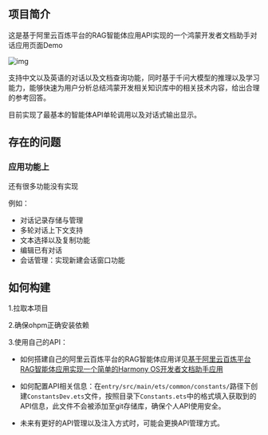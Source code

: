 ## 项目简介
这是基于阿里云百炼平台的RAG智能体应用API实现的一个鸿蒙开发者文档助手对话应用页面Demo

![img](https://img2023.cnblogs.com/blog/3416663/202502/3416663-20250210163326062-605433814.gif)

支持中文以及英语的对话以及文档查询功能，同时基于千问大模型的推理以及学习能力，能够快速为用户分析总结鸿蒙开发相关知识库中的相关技术内容，给出合理的参考回答。

目前实现了最基本的智能体API单轮调用以及对话式输出显示。

## 存在的问题
### 应用功能上
还有很多功能没有实现

例如：
- 对话记录存储与管理
- 多轮对话上下文支持
- 文本选择以及复制功能
- 编辑已有对话
- 会话管理：实现新建会话窗口功能

## 如何构建
1.拉取本项目

2.确保ohpm正确安装依赖

3.使用自己的API：

- 如何搭建自己的阿里云百炼平台的RAG智能体应用详见[基于阿里云百炼平台RAG智能体应用实现一个简单的Harmony OS开发者文档助手应用](https://www.cnblogs.com/ouyangzhiyong/p/18699545)

- 如何配置API相关信息：在`entry/src/main/ets/common/constants/`路径下创建`ConstantsDev.ets`文件，按照目录下`Constants.ets`中的格式填入获取到的API信息，此文件不会被添加至git存储库，确保个人API使用安全。
- 未来有更好的API管理以及注入方式时，可能会更换API管理方式。





